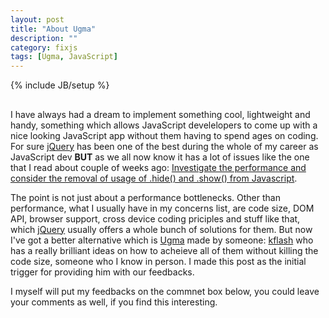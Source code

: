 ```yaml
---
layout: post
title: "About Ugma"
description: ""
category: fixjs
tags: [Ugma, JavaScript]
---
```

{% include JB/setup %}

##
I have always had a dream to implement something cool, lightweight and handy, something which allows JavaScript develelopers to come up with a nice looking JavaScript app without them having to spend ages on coding. For sure [jQuery](http://jquery.com/) has been one of the best during the whole of my career as JavaScript dev __BUT__ as we all now know it has a lot of issues like the one that I read about couple of weeks ago: [Investigate the performance and consider the removal of usage of .hide() and .show() from Javascript](https://github.com/easydigitaldownloads/Easy-Digital-Downloads/issues/3065).

The point is not just about a performance bottlenecks. Other than performance, what I usually have in my concerns list, are code size, DOM API, browser support, cross device coding priciples and stuff like that, which [jQuery](http://jquery.com/) usually offers a whole bunch of solutions for them. But now I've got a better alternative which is [Ugma](https://github.com/ugma/ugma) made by someone: [kflash](https://github.com/kflash) who has a really brilliant ideas on how to acheieve all of them without killing the code size, someone who I know in person. I made this post as the initial trigger for providing him with our feedbacks.

I myself will put my feedbacks on the commnet box below, you could leave your comments as well, if you find this interesting.